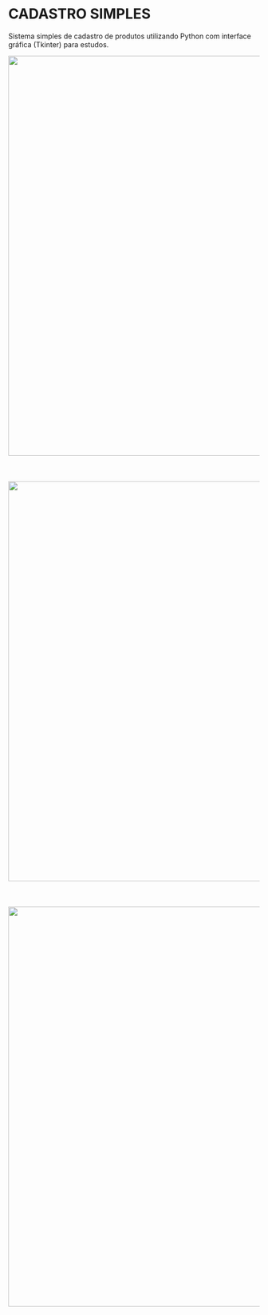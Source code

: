 # CADASTRO SIMPLES
<p>Sistema simples de cadastro de produtos utilizando Python com interface gráfica (Tkinter) para estudos.</p>

<div align="center">
<img src="https://github.com/user-attachments/assets/c5dee74c-16b0-4690-a43b-e4a9a98b54d8" width="800px" />
    <br><br>
  <br><br>
<img src="https://github.com/user-attachments/assets/cc411300-585a-4544-90ef-004a3352382f" width="800px" /> 
    <br><br>
  <br><br>
<img src="https://github.com/user-attachments/assets/7b2d6b8c-ed41-4581-95fd-6dc30ad59175" width="800px" />     
</div> 
